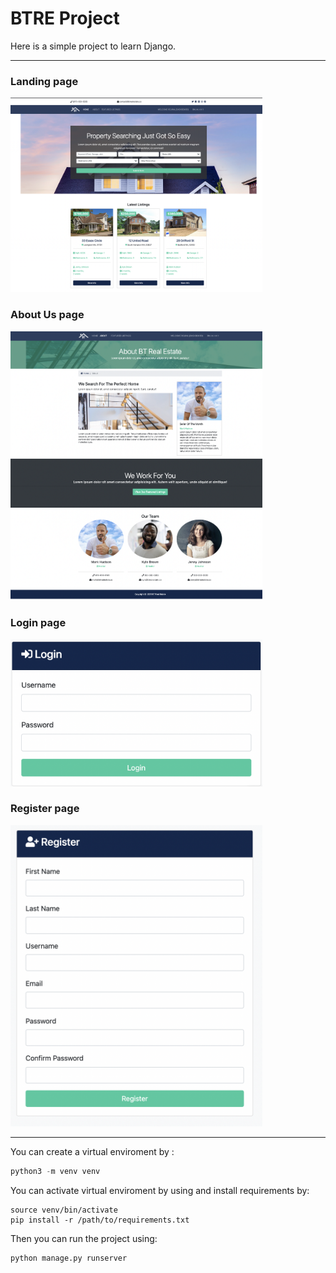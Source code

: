 # BTRE Project

Here is a simple project to learn Django.

------

### Landing page

<img src="https://github.com/rojinakashefi/btre_project/blob/main/git-pics/home-page.png" display= "block" margin-left="auto" margin-right="auto" width="80%" height="50%"/>

### About Us page

<img src="https://github.com/rojinakashefi/btre_project/blob/main/git-pics/about.png" display= "block" margin-left="auto" margin-right="auto" width="80%" height="50%"/>

### Login page

<img src="https://github.com/rojinakashefi/btre_project/blob/main/git-pics/login.png" display= "block" margin-left="auto" margin-right="auto" width="80%" height="50%"/>

### Register page

<img src="https://github.com/rojinakashefi/btre_project/blob/main/git-pics/register.png" display= "block" margin-left="auto" margin-right="auto" width="80%" height="50%"/>

------

You can create a virtual enviroment by :

```python
python3 -m venv venv 
```

You can activate virtual enviroment by using and install requirements by:

```
source venv/bin/activate
pip install -r /path/to/requirements.txt
```

Then you can run the project using:

```
python manage.py runserver
```


